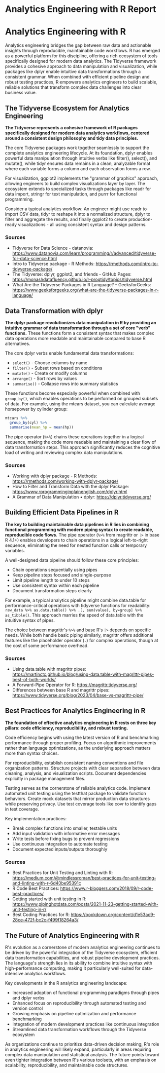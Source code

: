 # Analytics Engineering with R Report

# Analytics Engineering with R

Analytics engineering bridges the gap between raw data and actionable insights through reproducible, maintainable code workflows. R has emerged as a powerful platform for this discipline, offering a rich ecosystem of tools specifically designed for modern data analytics. The Tidyverse framework provides a cohesive approach to data manipulation and visualization, while packages like dplyr enable intuitive data transformations through a consistent grammar. When combined with efficient pipeline design and robust testing practices, R empowers analytics engineers to build scalable, reliable solutions that transform complex data challenges into clear business value.

## The Tidyverse Ecosystem for Analytics Engineering

**The Tidyverse represents a cohesive framework of R packages specifically designed for modern data analytics workflows, centered around a consistent design philosophy and tidy data principles.**

The core Tidyverse packages work together seamlessly to support the complete analytics engineering lifecycle. At its foundation, dplyr enables powerful data manipulation through intuitive verbs like filter(), select(), and mutate(), while tidyr ensures data remains in a clean, analyzable format where each variable forms a column and each observation forms a row.

For visualization, ggplot2 implements the "grammar of graphics" approach, allowing engineers to build complex visualizations layer by layer. The ecosystem extends to specialized tasks through packages like readr for data import, stringr for text manipulation, and purrr for functional programming.

Consider a typical analytics workflow: An engineer might use readr to import CSV data, tidyr to reshape it into a normalized structure, dplyr to filter and aggregate the results, and finally ggplot2 to create production-ready visualizations - all using consistent syntax and design patterns.

### Sources
- Tidyverse for Data Science - datanovia: https://www.datanovia.com/learn/programming/r/advanced/tidyverse-for-data-science.html
- Intro to Tidyverse package - R Methods: https://rmethods.com/intro-to-tidyverse-package/
- The Tidyverse: dplyr, ggplot2, and friends - GitHub Pages: https://monashdatafluency.github.io/r-progtidy/topics/tidyverse.html
- What Are the Tidyverse Packages in R Language? - GeeksforGeeks: https://www.geeksforgeeks.org/what-are-the-tidyverse-packages-in-r-language/

## Data Transformation with dplyr

**The dplyr package revolutionizes data manipulation in R by providing an intuitive grammar of data transformation through a set of core "verb" functions.** These functions form a consistent syntax that makes complex data operations more readable and maintainable compared to base R alternatives.

The core dplyr verbs enable fundamental data transformations:
* `select()` - Choose columns by name
* `filter()` - Subset rows based on conditions
* `mutate()` - Create or modify columns
* `arrange()` - Sort rows by values
* `summarise()` - Collapse rows into summary statistics

These functions become especially powerful when combined with `group_by()`, which enables operations to be performed on grouped subsets of data. For example, using the mtcars dataset, you can calculate average horsepower by cylinder group:

```r
mtcars %>%
  group_by(cyl) %>%
  summarise(mean_hp = mean(hp))
```

The pipe operator (`%>%`) chains these operations together in a logical sequence, making the code more readable and maintaining a clear flow of data transformation steps. This approach significantly reduces the cognitive load of writing and reviewing complex data manipulations.

### Sources
- Working with dplyr package - R Methods: https://rmethods.com/working-with-dplyr-package/
- How to Filter and Transform Data with the dplyr Package: https://www.rprogramminginplainenglish.com/dplyr.html
- A Grammar of Data Manipulation • dplyr: https://dplyr.tidyverse.org/

## Building Efficient Data Pipelines in R

**The key to building maintainable data pipelines in R lies in combining functional programming with modern piping syntax to create readable, reproducible code flows.** The pipe operator (`%>%` from magrittr or `|>` in base R 4.1+) enables developers to chain operations in a logical left-to-right sequence, eliminating the need for nested function calls or temporary variables.

A well-designed data pipeline should follow these core principles:

* Chain operations sequentially using pipes
* Keep pipeline steps focused and single-purpose  
* Limit pipeline length to under 10 steps
* Use consistent syntax within each pipeline
* Document transformation steps clearly

For example, a typical analytics pipeline might combine data.table for performance-critical operations with tidyverse functions for readability: `raw_data %>% as.data.table() %>% .[, sum(value), by=group] %>% as_tibble()`. This approach marries the speed of data.table with the intuitive syntax of pipes.

The choice between magrittr's `%>%` and base R's `|>` depends on specific needs. While both handle basic piping similarly, magrittr offers additional features like the placeholder operator (`.`) for complex operations, though at the cost of some performance overhead.

### Sources
- Using data.table with magrittr pipes: https://martinctc.github.io/blog/using-data.table-with-magrittr-pipes-best-of-both-worlds/
- A Forward-Pipe Operator for R: https://magrittr.tidyverse.org/
- Differences between base R and magrittr pipes: https://www.tidyverse.org/blog/2023/04/base-vs-magrittr-pipe/

## Best Practices for Analytics Engineering in R

**The foundation of effective analytics engineering in R rests on three key pillars: code efficiency, reproducibility, and robust testing.**

Code efficiency begins with using the latest version of R and benchmarking performance through proper profiling. Focus on algorithmic improvements rather than language optimizations, as the underlying approach matters more than syntax choices.

For reproducibility, establish consistent naming conventions and file organization patterns. Structure projects with clear separation between data cleaning, analysis, and visualization scripts. Document dependencies explicitly in package management files.

Testing serves as the cornerstone of reliable analytics code. Implement automated unit testing using the testthat package to validate function behaviors. Create mock datasets that mirror production data structures while preserving privacy. Use test coverage tools like covr to identify gaps in test coverage.

Key implementation practices:
- Break complex functions into smaller, testable units
- Add input validation with informative error messages
- Write tests before fixing bugs to prevent regressions
- Use continuous integration to automate testing
- Document expected inputs/outputs thoroughly

### Sources
- Best Practices for Unit Testing and Linting with R: https://medium.com/@mindlessroman/best-practices-for-unit-testing-and-linting-with-r-6d40be95391c
- R Code Best Practices: https://www.r-bloggers.com/2018/09/r-code-best-practices/
- Getting started with unit testing in R: https://www.pipinghotdata.com/posts/2021-11-23-getting-started-with-unit-testing-in-r/
- Best Coding Practices for R: https://bookdown.org/content/d1e53ac9-28ce-472f-bc2c-f499f18264a3/

## The Future of Analytics Engineering with R

R's evolution as a cornerstone of modern analytics engineering continues to be driven by the powerful integration of the Tidyverse ecosystem, efficient data transformation capabilities, and robust pipeline development practices. The language's strength lies in its ability to combine intuitive syntax with high-performance computing, making it particularly well-suited for data-intensive analytics workflows.

Key developments in the R analytics engineering landscape:

* Increased adoption of functional programming paradigms through pipes and dplyr verbs
* Enhanced focus on reproducibility through automated testing and version control
* Growing emphasis on pipeline optimization and performance benchmarking
* Integration of modern development practices like continuous integration
* Streamlined data transformation workflows through the Tidyverse ecosystem

As organizations continue to prioritize data-driven decision making, R's role in analytics engineering will likely expand, particularly in areas requiring complex data manipulation and statistical analysis. The future points toward even tighter integration between R's various toolsets, with an emphasis on scalability, reproducibility, and maintainable code structures.